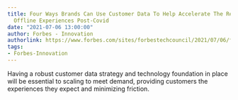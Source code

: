 ```yaml
---
title: Four Ways Brands Can Use Customer Data To Help Accelerate The Resurgence Of
  Offline Experiences Post-Covid
date: "2021-07-06 13:00:00"
author: Forbes - Innovation
authorlink: https://www.forbes.com/sites/forbestechcouncil/2021/07/06/four-ways-brands-can-use-customer-data-to-help-accelerate-the-resurgence-of-offline-experiences-post-covid/
tags:
- Forbes-Innovation
---
```

Having a robust customer data strategy and technology foundation in place will be essential to scaling to meet demand, providing customers the experiences they expect and minimizing friction.